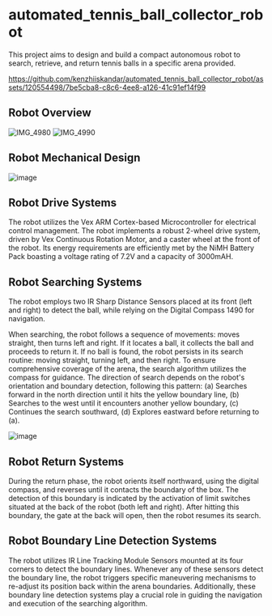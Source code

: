# automated_tennis_ball_collector_robot

This project aims to design and build a compact autonomous robot to search, retrieve, and return tennis balls in a specific arena provided.

https://github.com/kenzhiiskandar/automated_tennis_ball_collector_robot/assets/120554498/7be5cba8-c8c6-4ee8-a126-41c91ef14f99

## Robot Overview

![IMG_4980](https://github.com/kenzhiiskandar/automated_tennis_ball_collector_robot/assets/120554498/e459c57f-2b6d-4a7b-801c-44e2189eed40)
![IMG_4990](https://github.com/kenzhiiskandar/automated_tennis_ball_collector_robot/assets/120554498/cf34598f-b2ed-4299-9928-915bf5c6bd9e)

## Robot Mechanical Design
![image](https://github.com/kenzhiiskandar/automated_tennis_ball_collector_robot/assets/120554498/127cd687-277c-48cf-9114-68d4fab68182)

## Robot Drive Systems
The robot utilizes the Vex ARM Cortex-based Microcontroller for electrical control management. The robot implements a robust 2-wheel drive system, driven by Vex Continuous Rotation Motor, and a caster wheel at the front of the robot. Its energy requirements are efficiently met by the NiMH Battery Pack boasting a voltage rating of 7.2V and a capacity of 3000mAH.

## Robot Searching Systems
The robot employs two IR Sharp Distance Sensors placed at its front (left and right) to detect the ball, while relying on the Digital Compass 1490 for navigation.

When searching, the robot follows a sequence of movements: moves straight, then turns left and right. If it locates a ball, it collects the ball and proceeds to return it. If no ball is found, the robot persists in its search routine: moving straight, turning left, and then right. To ensure comprehensive coverage of the arena, the search algorithm utilizes the compass for guidance. The direction of search depends on the robot's orientation and boundary detection, following this pattern:
(a) Searches forward in the north direction until it hits the yellow boundary line,
(b) Searches to the west until it encounters another yellow boundary,
(c) Continues the search southward,
(d) Explores eastward before returning to (a).

![image](https://github.com/kenzhiiskandar/automated_tennis_ball_collector_robot/assets/120554498/3e32d3ac-0f4e-470a-9985-f3ac2f1e39f2)

## Robot Return Systems
During the return phase, the robot orients itself northward, using the digital compass, and reverses until it contacts the boundary of the box. The detection of this boundary is indicated by the activation of limit switches situated at the back of the robot (both left and right). After hitting this boundary, the gate at the back will open, then the robot resumes its search.

## Robot Boundary Line Detection Systems
The robot utilizes IR Line Tracking Module Sensors mounted at its four corners to detect the boundary lines. Whenever any of these sensors detect the boundary line, the robot triggers specific maneuvering mechanisms to re-adjust its position back within the arena boundaries. Additionally, these boundary line detection systems play a crucial role in guiding the navigation and execution of the searching algorithm.
